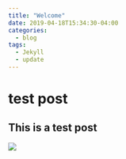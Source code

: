 ```yaml
---
title: "Welcome"
date: 2019-04-18T15:34:30-04:00
categories:
  - blog
tags:
  - Jekyll
  - update
---
```


# test post

## This is a test post

<img src=assets/images/bio-photo.jpg>
